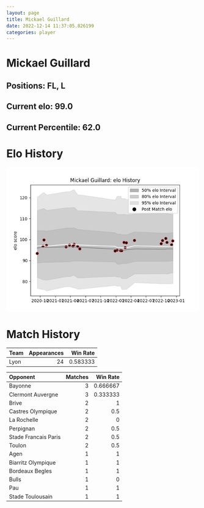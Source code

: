 ```yaml
---  
layout: page  
title: Mickael Guillard  
date: 2022-12-14 11:37:05.826199  
categories: player  
---
```

# Mickael Guillard

## Positions: FL, L

## Current elo: 99.0

## Current Percentile: 62.0

# Elo History


![elo history](history_MickaelGuillard.png)
# Match History


| Team   |   Appearances |   Win Rate |
|:-------|--------------:|-----------:|
| Lyon   |            24 |   0.583333 |

| Opponent             |   Matches |   Win Rate |
|:---------------------|----------:|-----------:|
| Bayonne              |         3 |   0.666667 |
| Clermont Auvergne    |         3 |   0.333333 |
| Brive                |         2 |   1        |
| Castres Olympique    |         2 |   0.5      |
| La Rochelle          |         2 |   0        |
| Perpignan            |         2 |   0.5      |
| Stade Francais Paris |         2 |   0.5      |
| Toulon               |         2 |   0.5      |
| Agen                 |         1 |   1        |
| Biarritz Olympique   |         1 |   1        |
| Bordeaux Begles      |         1 |   1        |
| Bulls                |         1 |   0        |
| Pau                  |         1 |   1        |
| Stade Toulousain     |         1 |   1        |